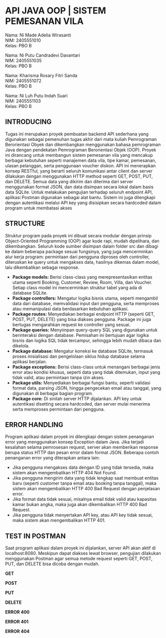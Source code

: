 # **API JAVA OOP | SISTEM PEMESANAN VILA**  

Nama: Ni Made Adelia Wirasanti  
NIM: 2405551010  
Kelas: PBO B  

Nama: Ni Putu Candradevi Davantari  
NIM: 2405551035  
Kelas: PBO B  

Nama: Kharisma Rosary Fitri Sanda  
NIM: 2405551072  
Kelas: PBO B  

Nama: Ni Luh Putu Indah Suari  
NIM: 2405551103  
Kelas: PBO B  


## **INTRODUCING** 
Tugas ini merupakan proyek pembuatan backend API sederhana yang digunakan sebagai pemenuhan tugas akhir dari mata kuliah Pemrograman Berorientasi Obyek dan dikembangkan menggunakan bahasa pemrograman Java dengan pendekatan Pemrograman Berorientasi Objek (OOP). Proyek ini dirancang untuk membangun sistem pemesanan vila yang mencakup berbagai kebutuhan seperti manajemen data vila, tipe kamar, pemesanan, ulasan pelanggan, serta penggunaan voucher diskon. API ini menerapkan konsep RESTful, yang berarti seluruh komunikasi antar client dan server dilakukan dengan menggunakan HTTP method seperti GET, POST, PUT, dan DELETE. Semua data yang dikirim dan diterima dari server menggunakan format JSON, dan data disimpan secara lokal dalam basis data SQLite. Untuk melakukan pengujian terhadap seluruh endpoint API, aplikasi Postman digunakan sebagai alat bantu. Sistem ini juga dilengkapi dengan autentikasi melalui API key yang disisipkan secara hardcoded dalam program untuk membatasi akses


## **STRUCTURE**  
Struktur program pada proyek ini dibuat secara modular dengan prinsip Object-Oriented Programming (OOP) agar kode rapi, mudah dipelihara, dan dikembangkan. Seluruh kode sumber disimpan dalam folder src dan dibagi ke dalam beberapa package sesuai fungsinya, yang juga mencerminkan alur kerja program: permintaan dari pengguna diproses oleh controller, diteruskan ke query untuk mengakses data, hasilnya dikemas dalam model, lalu dikembalikan sebagai response.
* **Package models:**  Berisi class-class yang merepresentasikan entitas utama seperti Booking, Customer, Review, Room, Villa, dan Voucher. Setiap class model ini mencerminkan struktur tabel yang ada di database SQLite.
* **Package controllers:** Mengatur logika bisnis utama, seperti mengambil data dari database, memvalidasi input dari pengguna, serta memproses atau memanipulasi data berdasarkan kebutuhan aplikasi.
* **Package routes:** Menyediakan berbagai endpoint HTTP (seperti GET, POST, PUT, DELETE) yang bisa diakses pengguna. Package ini juga bertugas mengarahkan request ke controller yang sesuai.
* **Package queries:** Menyimpan query-query SQL yang digunakan untuk berinteraksi dengan database. Pemisahan ini bertujuan agar logika bisnis dan logika SQL tidak tercampur, sehingga lebih mudah dibaca dan dikelola.
* **Package database:** Mengatur koneksi ke database SQLite, termasuk proses inisialisasi dan pengelolaan siklus hidup database selama aplikasi berjalan.
* **Package exceptions:** Berisi class-class untuk menangani berbagai jenis error atau kondisi khusus, seperti data yang tidak ditemukan, input yang tidak valid, atau permintaan tanpa izin akses.
* **Package utils:** Menyediakan berbagai fungsi bantu, seperti validasi format data, parsing JSON, hingga pengecekan email atau tanggal, yang digunakan di berbagai bagian program.
* **Package core:** Di sinilah server HTTP dijalankan. API key untuk autentikasi disetting secara hardcoded, dan server mulai menerima serta memproses permintaan dari pengguna.


## **ERROR HANDLING**
Program aplikasi dalam proyek ini dilengkapi dengan sistem penanganan error yang menggunakan konsep Exception dalam Java. Jika terjadi kesalahan selama pemrosesan request, server akan memberikan response berupa status HTTP dan pesan error dalam format JSON. Beberapa contoh penanganan error yang diterapkan antara lain: 
* Jika pengguna mengakses data dengan ID yang tidak tersedia, maka sistem akan mengembalikan HTTP 404 Not Found.
* Jika pengguna mengirim data yang tidak lengkap saat membuat entitas baru (seperti customer tanpa email atau booking tanpa tanggal), maka sistem akan mengembalikan HTTP 400 Bad Request dengan penjelasan error.
* Jika format data tidak sesuai, misalnya email tidak valid atau kapasitas kamar bukan angka, maka juga akan dikembalikan HTTP 400 Bad Request.
* Jika pengguna tidak menyertakan API key, atau API key tidak sesuai, maka sistem akan mengembalikan HTTP 401.


## **TEST IN POSTMAN**
Saat program aplikasi dalam proyek ini dijalankan, server API akan aktif di localhost:8080. Meskipun dapat diakses lewat browser, pengujian dilakukan menggunakan Postman agar semua metode request seperti GET, POST, PUT, dan DELETE bisa dicoba dengan mudah.

**GET**

**POST**

**PUT**

**DELETE**

**ERROR 400**

**ERROR 401**

**ERROR 404**

